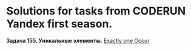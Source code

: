 # Solutions for tasks from CODERUN Yandex first season.
<div></div>
<div><b>Задача 155. Уникальные элементы.</b> <a href="https://coderun.yandex.ru/seasons/first_2023/tracks/backend/problem/exactly-one-occur">Exactly one Occur</a></div>


